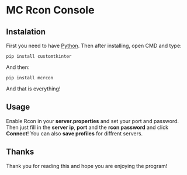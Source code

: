 # MC Rcon Console

## Instalation
First you need to have [Python](https://python.org/).
Then after installing, open CMD and type:
```
pip install customtkinter
```
And then:
```
pip install mcrcon
```
And that is everything!

## Usage
Enable Rcon in your **server.properties** and set your port and password.
Then just fill in the **server ip**, **port** and the **rcon password** and click **Connect**!
You can also **save profiles** for diffrent servers.

## Thanks
Thank you for reading this and hope you are enjoying the program!
